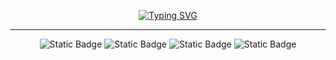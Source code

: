 <div align="center">  
  
  [![Typing SVG](https://readme-typing-svg.demolab.com?font=Noto+Sans+SC&weight=600&size=28&pause=1000&color=132c33&center=true&vCenter=true&repeat=false&width=450&height=60&lines=%E8%8B%9F%E6%97%A5%E6%96%B0%EF%BC%8C%E6%97%A5%E6%97%A5%E6%96%B0%EF%BC%8C%E5%8F%88%E6%97%A5%E6%96%B0)](https://git.io/typing-svg)

</div>
<hr>
<div align="center">

  ![Static Badge](https://img.shields.io/badge/Python-336d9c?style=for-the-badge&logo=python&logoColor=white)
  ![Static Badge](https://img.shields.io/badge/Rust-2e2459?style=for-the-badge&logo=rust&logoColor=white)
  ![Static Badge](https://img.shields.io/badge/Vue.js-41b883?style=for-the-badge&logo=vuedotjs&logoColor=white)
  ![Static Badge](https://img.shields.io/badge/Docker-1d63ed?style=for-the-badge&logo=docker&logoColor=white)

</div>

<!--
![Top Langs](https://github-readme-stats.vercel.app/api/top-langs/?username=wodray&layout=compact&theme=tokyonight)
-->
